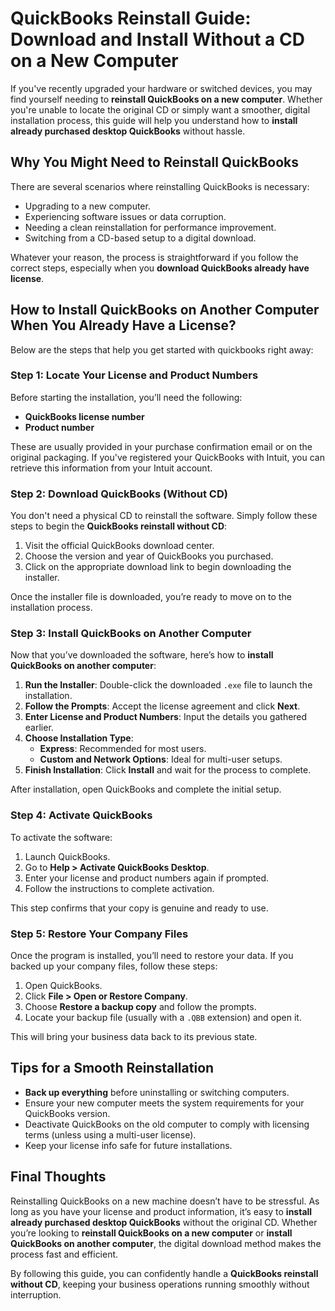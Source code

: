 # QuickBooks Reinstall Guide: Download and Install Without a CD on a New Computer

If you've recently upgraded your hardware or switched devices, you may find yourself needing to **reinstall QuickBooks on a new computer**. Whether you're unable to locate the original CD or simply want a smoother, digital installation process, this guide will help you understand how to **install already purchased desktop QuickBooks** without hassle.


## Why You Might Need to Reinstall QuickBooks

There are several scenarios where reinstalling QuickBooks is necessary:

- Upgrading to a new computer.
- Experiencing software issues or data corruption.
- Needing a clean reinstallation for performance improvement.
- Switching from a CD-based setup to a digital download.

Whatever your reason, the process is straightforward if you follow the correct steps, especially when you **download QuickBooks already have license**.


## How to Install QuickBooks on Another Computer When You Already Have a License?

Below are the steps that help you get started with quickbooks right away:

### Step 1: Locate Your License and Product Numbers

Before starting the installation, you’ll need the following:

- **QuickBooks license number**
- **Product number**

These are usually provided in your purchase confirmation email or on the original packaging. If you've registered your QuickBooks with Intuit, you can retrieve this information from your Intuit account.



### Step 2: Download QuickBooks (Without CD)

You don't need a physical CD to reinstall the software. Simply follow these steps to begin the **QuickBooks reinstall without CD**:

1. Visit the official QuickBooks download center.
2. Choose the version and year of QuickBooks you purchased.
3. Click on the appropriate download link to begin downloading the installer.

Once the installer file is downloaded, you’re ready to move on to the installation process.



### Step 3: Install QuickBooks on Another Computer

Now that you’ve downloaded the software, here’s how to **install QuickBooks on another computer**:

1. **Run the Installer**: Double-click the downloaded `.exe` file to launch the installation.
2. **Follow the Prompts**: Accept the license agreement and click **Next**.
3. **Enter License and Product Numbers**: Input the details you gathered earlier.
4. **Choose Installation Type**:
   - **Express**: Recommended for most users.
   - **Custom and Network Options**: Ideal for multi-user setups.
5. **Finish Installation**: Click **Install** and wait for the process to complete.

After installation, open QuickBooks and complete the initial setup.



### Step 4: Activate QuickBooks

To activate the software:

1. Launch QuickBooks.
2. Go to **Help > Activate QuickBooks Desktop**.
3. Enter your license and product numbers again if prompted.
4. Follow the instructions to complete activation.

This step confirms that your copy is genuine and ready to use.



### Step 5: Restore Your Company Files

Once the program is installed, you’ll need to restore your data. If you backed up your company files, follow these steps:

1. Open QuickBooks.
2. Click **File > Open or Restore Company**.
3. Choose **Restore a backup copy** and follow the prompts.
4. Locate your backup file (usually with a `.QBB` extension) and open it.

This will bring your business data back to its previous state.



## Tips for a Smooth Reinstallation

- **Back up everything** before uninstalling or switching computers.
- Ensure your new computer meets the system requirements for your QuickBooks version.
- Deactivate QuickBooks on the old computer to comply with licensing terms (unless using a multi-user license).
- Keep your license info safe for future installations.



## Final Thoughts

Reinstalling QuickBooks on a new machine doesn’t have to be stressful. As long as you have your license and product information, it’s easy to **install already purchased desktop QuickBooks** without the original CD. Whether you’re looking to **reinstall QuickBooks on a new computer** or **install QuickBooks on another computer**, the digital download method makes the process fast and efficient.

By following this guide, you can confidently handle a **QuickBooks reinstall without CD**, keeping your business operations running smoothly without interruption.
